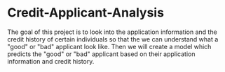 # Credit-Applicant-Analysis

The goal of this project is to look into the application information and the credit history of certain individuals so that the we can understand what a "good" or "bad" applicant look like. Then we will create a model which predicts the "good" or "bad" applicant based on their application information and credit history. 